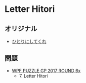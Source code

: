 # Letter Hitori

## オリジナル
- [ひとりにしてくれ](hitori.md)

## 問題
- [WPF PUZZLE GP 2017 ROUND 6x](../questions/wpfpgp2017-6x.md)
	- 7\. Letter Hitori
